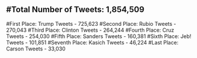 #Total Number of Tweets: 1,854,509 
---
#First Place: Trump Tweets - 725,623
#Second Place: Rubio Tweets - 270,043
#Third Place: Clinton Tweets - 264,244
#Fourth Place: Cruz Tweets - 254,030
#Fifth Place: Sanders Tweets - 160,381
#Sixth Place: Jeb! Tweets - 101,851
#Seventh Place: Kasich Tweets - 46,224
#Last Place: Carson Tweets - 33,030
